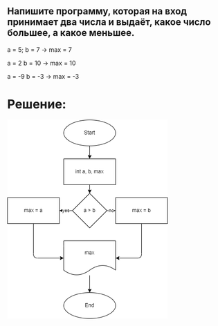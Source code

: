 ## **Напишите программу, которая на вход принимает два числа и выдаёт, какое число большее, а какое меньшее.**

a = 5; b = 7 -> max = 7

a = 2 b = 10 -> max = 10

a = -9 b = -3 -> max = -3

# Решение:

![Блок-схема](Task001.drawio.png)